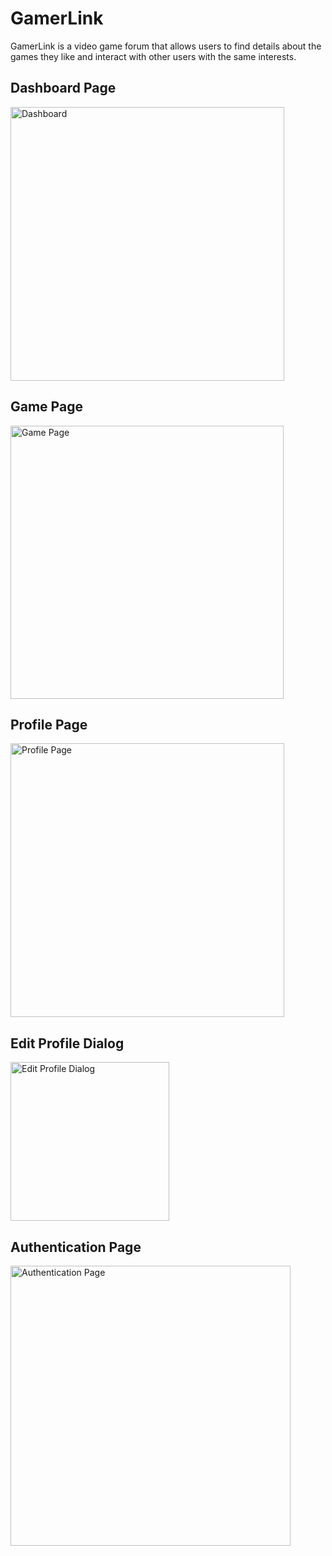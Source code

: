 # GamerLink
GamerLink is a video game forum that allows users to find details about the games they like and interact with other users with the same interests.

## Dashboard Page
<img width="438" alt="Dashboard" src="https://user-images.githubusercontent.com/26044298/163729361-ad408420-6a3d-4bf1-a652-12ed10bf5e46.png">

## Game Page
<img width="437" alt="Game Page" src="https://user-images.githubusercontent.com/26044298/163729362-ef53f7cc-daca-4123-90cf-7183a9902dd5.png">

## Profile Page
<img width="438" alt="Profile Page" src="https://user-images.githubusercontent.com/26044298/163729363-77408427-479b-4d32-b8ad-c713224c9653.png">

## Edit Profile Dialog
<img width="254" alt="Edit Profile Dialog" src="https://user-images.githubusercontent.com/26044298/163729364-a35bde0e-db8d-49fe-8a31-5c1e5210083b.png">

## Authentication Page
<img width="448" alt="Authentication Page" src="https://user-images.githubusercontent.com/26044298/163729360-6a9ae3ee-a95b-487b-8e02-6c59e96b1f58.png">
